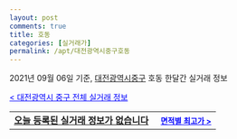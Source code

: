 ```yaml
---
layout: post
comments: true
title: 호동
categories: [실거래가]
permalink: /apt/대전광역시중구호동
---
```


2021년 09월 06일 기준, <a href="/apt/대전광역시중구">대전광역시중구</a> 호동 한달간 실거래 정보

<a style="color: blue;" href="/apt/대전광역시중구">< 대전광역시 중구 전체 실거래 정보</a>
<!---- start ---->
<table>
  <tr>
    <td colspan="4" style="font-weight: bold;"><a href="/apt/대전광역시중구호동{name_without_space}">오늘 등록된 실거래 정보가 없습니다</a> &nbsp;&nbsp;&nbsp; <a style="color: blue; font-size: smaller;" href="/apt/대전광역시중구호동{name_without_space}">면적별 최고가 ></a></td>
  </tr>
    
</table>
<!---- end ---->
    